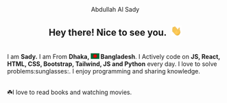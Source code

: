 <div style="text-align: center">Abdullah Al Sady</div>

<h2 style="text-align: center">Hey there! Nice to see you.<img style="margin-left: 10px" src="images/hello.gif" width="25px"></h2>

<br>

<div style:text-align: center">I am <b>Sady.</b> I am From <b>Dhaka, <img style="display: inline" src="images/bangladesh.png" width="20px"> Bangladesh</b>. I Actively code on <b>JS, React, HTML, CSS, Bootstrap, Tailwind, JS and Python</b> every day. I love to solve problems:sunglasses:. I enjoy programming and sharing knowledge.</div>

<br/>

:shamrock:I love to read books and watching movies.





  



